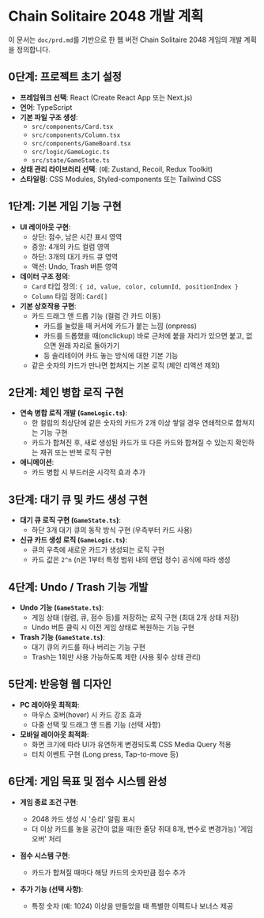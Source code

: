 # Chain Solitaire 2048 개발 계획

이 문서는 `doc/prd.md`를 기반으로 한 웹 버전 Chain Solitaire 2048 게임의 개발 계획을 정의합니다.

## 0단계: 프로젝트 초기 설정

-   **프레임워크 선택**: React (Create React App 또는 Next.js)
-   **언어**: TypeScript
-   **기본 파일 구조 생성**:
    -   `src/components/Card.tsx`
    -   `src/components/Column.tsx`
    -   `src/components/GameBoard.tsx`
    -   `src/logic/GameLogic.ts`
    -   `src/state/GameState.ts`
-   **상태 관리 라이브러리 선택**: (예: Zustand, Recoil, Redux Toolkit)
-   **스타일링**: CSS Modules, Styled-components 또는 Tailwind CSS

## 1단계: 기본 게임 기능 구현

-   **UI 레이아웃 구현**:
    -   상단: 점수, 남은 시간 표시 영역
    -   중앙: 4개의 카드 컬럼 영역
    -   하단: 3개의 대기 카드 큐 영역
    -   액션: Undo, Trash 버튼 영역
-   **데이터 구조 정의**:
    -   `Card` 타입 정의: `{ id, value, color, columnId, positionIndex }`
    -   `Column` 타입 정의: `Card[]`
-   **기본 상호작용 구현**:
    -   카드 드래그 앤 드롭 기능 (컬럼 간 카드 이동)
        -   카드를 눌렀을 때 커서에 카드가 붙는 느낌 (onpress)
        -   카드를 드롭했을 때(onclickup) 바로 근처에 붙을 자리가 있으면 붙고, 없으면 원래 자리로 돌아가기 
        -   등 솔리테이어 카드 놓는 방식에 대한 기본 기능
    -   같은 숫자의 카드가 만나면 합쳐지는 기본 로직 (체인 리액션 제외)

## 2단계: 체인 병합 로직 구현

-   **연속 병합 로직 개발 (`GameLogic.ts`)**:
    -   한 컬럼의 최상단에 같은 숫자의 카드가 2개 이상 쌓일 경우 연쇄적으로 합쳐지는 기능 구현
    -   카드가 합쳐진 후, 새로 생성된 카드가 또 다른 카드와 합쳐질 수 있는지 확인하는 재귀 또는 반복 로직 구현
-   **애니메이션**:
    -   카드 병합 시 부드러운 시각적 효과 추가

## 3단계: 대기 큐 및 카드 생성 구현

-   **대기 큐 로직 구현 (`GameState.ts`)**:
    -   하단 3개 대기 큐의 동작 방식 구현 (우측부터 카드 사용)
-   **신규 카드 생성 로직 (`GameLogic.ts`)**:
    -   큐의 우측에 새로운 카드가 생성되는 로직 구현
    -   카드 값은 `2^n` (n은 1부터 특정 범위 내의 랜덤 정수) 공식에 따라 생성

## 4단계: Undo / Trash 기능 개발

-   **Undo 기능 (`GameState.ts`)**:
    -   게임 상태 (컬럼, 큐, 점수 등)를 저장하는 로직 구현 (최대 2개 상태 저장)
    -   Undo 버튼 클릭 시 이전 게임 상태로 복원하는 기능 구현
-   **Trash 기능 (`GameState.ts`)**:
    -   대기 큐의 카드를 하나 버리는 기능 구현
    -   Trash는 1회만 사용 가능하도록 제한 (사용 횟수 상태 관리)

## 5단계: 반응형 웹 디자인

-   **PC 레이아웃 최적화**:
    -   마우스 호버(hover) 시 카드 강조 효과
    -   다중 선택 및 드래그 앤 드롭 기능 (선택 사항)
-   **모바일 레이아웃 최적화**:
    -   화면 크기에 따라 UI가 유연하게 변경되도록 CSS Media Query 적용
    -   터치 이벤트 구현 (Long press, Tap-to-move 등)

## 6단계: 게임 목표 및 점수 시스템 완성

-   **게임 종료 조건 구현**:
    -   2048 카드 생성 시 '승리' 알림 표시
    -   더 이상 카드를 놓을 공간이 없을 때(한 줄당 취대 8개, 변수로 변경가능) '게임 오버' 처리

-   **점수 시스템 구현**:
    -   카드가 합쳐질 때마다 해당 카드의 숫자만큼 점수 추가
-   **추가 기능 (선택 사항)**:
    -   특정 숫자 (예: 1024) 이상을 만들었을 때 특별한 이펙트나 보너스 제공 